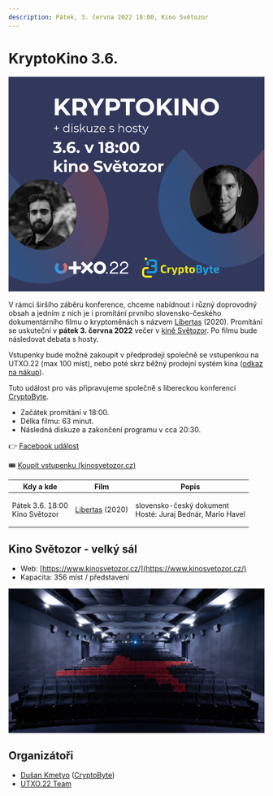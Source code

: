 ```yaml
---
description: Pátek, 3. června 2022 18:00, Kino Světozor
---
```


# KryptoKino 3.6.

![](../.gitbook/assets/kryptokino.jpeg)

V rámci širšího záběru konference, chceme nabídnout i různý doprovodný obsah a jedním z nich je i promítání prvního slovensko-českého dokumentárního filmu o kryptoměnách s názvem [Libertas](https://www.csfd.cz/film/926287-libertas/) (2020). Promítání se uskuteční v **pátek 3. června 2022** večer v [kině Světozor](kryptokino.md#kino-svetozor-velky-sal). Po filmu bude následovat debata s hosty.

Vstupenky bude možné zakoupit v předprodeji společně se vstupenkou na UTXO.22 (max 100 míst), nebo poté skrz běžný prodejní systém kina ([odkaz na nákup](https://www.kinosvetozor.cz/?cinema=3\&hall=1%2C2%2C3\&search=libertas\&projection=8589)).

Tuto událost pro vás připravujeme společně s libereckou konferencí [CryptoByte](https://cryptobyte.cz/).

* Začátek promítání v 18:00.
* Délka filmu: 63 minut.&#x20;
* Následná diskuze a zakončení programu v cca 20:30.

👉 [Facebook událost](https://www.facebook.com/events/1349383142245910/)

:tickets: [Koupit vstupenku (kinosvetozor.cz)](https://www.kinosvetozor.cz/?cinema=3\&hall=1%2C2%2C3\&search=libertas\&projection=8589)

| Kdy a kde                                | Film                                                                 | Popis                                                               |
| ---------------------------------------- | -------------------------------------------------------------------- | ------------------------------------------------------------------- |
| <p>Pátek 3.6. 18:00<br>Kino Světozor</p> | [Libertas](https://www.csfd.cz/film/926287-libertas/prehled/) (2020) | <p>slovensko-český dokument<br>Hosté: Juraj Bednár, Mario Havel</p> |

## **Kino Světozor** - velký sál

* Web: [https://www.kinosvetozor.cz/](https://www.kinosvetozor.cz/)
* Kapacita: 356 míst / představení

![](<../.gitbook/assets/kino-svetozor02 (1).jpeg>)

## Organizátoři

* [Dušan Kmetyo](https://twitter.com/DusanKmetyo) ([CryptoByte](https://cryptobyte.cz/))
* [UTXO.22 Team](../organizacni-team/)
